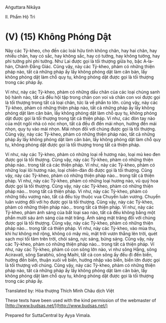 Aṅguttara Nikāya

II. Phẩm Hộ Trì

# (V) (15) Không Phóng Dật

Này các Tỷ-kheo, cho đến các loài hữu tình không chân, hay hai chân, hay nhiều chân, hay có sắc, hay không sắc, hay có tưởng, hay không tưởng, hay phi tưởng phi phi tưởng. Như Lai được gọi là tối thượng giữa họ, bậc A-la-hán, Chánh Ðẳng Giác. Cũng vậy, này các Tỷ-kheo, phàm có những thiện pháp nào, tất cả những pháp ấy lấy không phóng dật làm căn bản, lấy không phóng dật làm chỗ quy tụ, không phóng dật được gọi là tối thượng trong các pháp ấy.

Ví như, này các Tỷ-kheo, phàm có những dấu chân của các loại chúng sanh bộ hành nào, tất cả đều hội tập trong chân con voi và chân con voi được gọi là tối thượng trong tất cả loại chân, tức là về phần to lớn. cũng vậy, này các Tỷ-kheo, phàm có những thiện pháp nào, tất cả những pháp ấy lấy không phóng dật làm căn bản, lấy không phóng dật làm chỗ quy tụ, không phóng dật được gọi là tối thượng trong tất cả thiện pháp. Ví như, các đòn tay nào của một ngôi nhà có nóc nhọn, tất cả đều đi đến mái nhọn, hướng đến mái nhọn, quy tụ vào mái nhọn. Mái nhọn đối với chúng được gọi là tối thượng. Cũng vậy, này các Tỷ-kheo, phàm có những thiện pháp nào, tất cả những pháp ấy lấy không phóng dật làm căn bản, lấy không phóng dật làm chỗ quy tụ, không phóng dật được gọi là tối thượng trong tất cả thiện pháp.

Ví như, này các Tỷ-kheo, phàm có những loại rễ hương nào, loại mủ keo đen được gọi là tối thượng. Cũng vậy, này các Tỷ-kheo, phàm có những thiện pháp nào.. trong tất cả các thiện pháp. Ví như, này các Tỷ-kheo, phàm có những loại lõi hương nào, loại chiên-đàn đỏ được gọi là tối thượng. Cũng vậy, này các Tỷ-kheo, phàm có những thiện pháp nào... trong tất cả thiện pháp. Ví như, này các Tỷ-kheo, phàm có những loại hương nào, vũ quý hoa được gọi là tối thượng. Cũng vậy, này các Tỷ-kheo, phàm có những thiện pháp nào... trong tất cả thiện pháp. Ví như, này các Tỷ-kheo, phàm có những tiểu vương nào, tất cả đều tùy thuộc vua Chuyển luân vương. Chuyển luân vương đối với họ được gọi là tối thượng. Cũng vậy, này các Tỷ-kheo, phàm có những thiện pháp nào... trong tất cả thiện pháp. Ví như, này các Tỷ-kheo, phàm ánh sáng của bất loại sao nào, tất cả đều không bằng một phần mười sáu ánh sáng của mặt trăng. Ánh sáng mặt trăng đối với chúng được gọi là tối thượng. Cũng vậy, này các Tỷ-kheo, phàm có những thiện pháp nào... trong tất cả thiện pháp. Ví như, này các Tỷ-kheo, vào mùa thu, khi hư không mở rộng, không có mây mù, mặt trời vươn thẳng lên trời, quét sạch mọi tối tăm trên trời, chói sáng, rực sáng, bừng sáng. Cũng vậy, này các Tỷ-kheo, phàm có những thiện pháp nào... trong tất cả thiện pháp. Ví như, này các Tỷ-kheo, phàm có con sông lớn nào, ví như sông Hằng, sông Aciravatì, sông Sarabhù, sông Maihì, tất cả con sông ấy đều đi đến biển, hướng đến biển, thuận xuôi về biển, hướng nhập vào biển, biển lớn được gọi là tối thượng với chúng. Cũng vậy, này các Tỷ-kheo, phàm có những thiện pháp nào, tất cà những pháp ấy lấy không phóng dật làm căn bản, lấy không phóng dật làm chỗ quy tụ, không phóng dật được gọi là tối thượng trong các pháp ấy.

Translated by: Hòa thượng Thích Minh Châu dịch Việt

These texts have been used with the kind permission of the webmaster of [http://www.budsas.net/](http://www.budsas.net/)

Prepared for SuttaCentral by Ayya Vimala.
